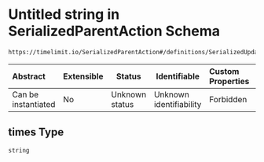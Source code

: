 # Untitled string in SerializedParentAction Schema

```txt
https://timelimit.io/SerializedParentAction#/definitions/SerializedUpdateParentBlockedTimesAction/properties/times
```

| Abstract            | Extensible | Status         | Identifiable            | Custom Properties | Additional Properties | Access Restrictions | Defined In                                                                                        |
| :------------------ | ---------- | -------------- | ----------------------- | :---------------- | --------------------- | ------------------- | ------------------------------------------------------------------------------------------------- |
| Can be instantiated | No         | Unknown status | Unknown identifiability | Forbidden         | Allowed               | none                | [SerializedParentAction.schema.json\*](SerializedParentAction.schema.json "open original schema") |

## times Type

`string`
